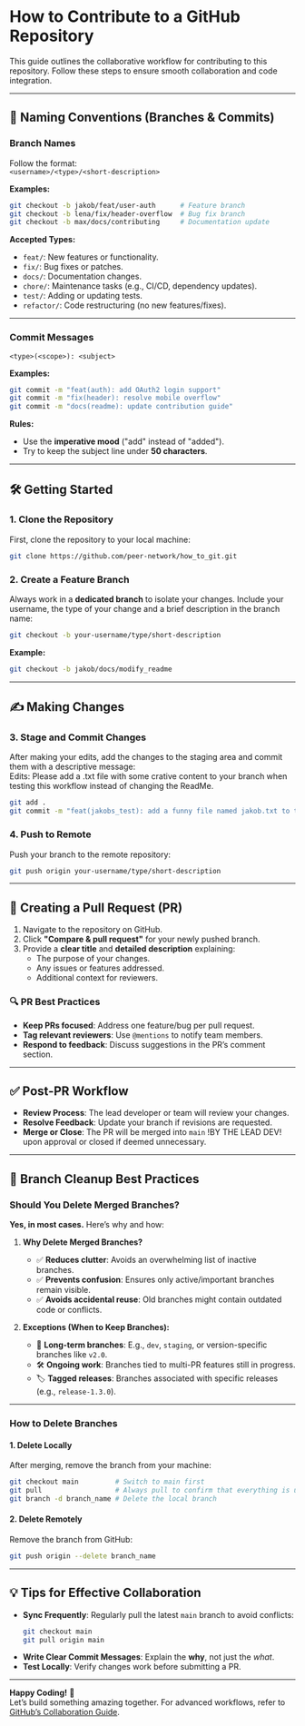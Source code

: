 # How to Contribute to a GitHub Repository  

This guide outlines the collaborative workflow for contributing to this repository. Follow these steps to ensure smooth collaboration and code integration.  

---

## 📛 Naming Conventions (Branches & Commits)  

### **Branch Names**  
Follow the format:  
`<username>/<type>/<short-description>`  

**Examples:**  
```bash  
git checkout -b jakob/feat/user-auth      # Feature branch  
git checkout -b lena/fix/header-overflow  # Bug fix branch  
git checkout -b max/docs/contributing     # Documentation update  
```  

**Accepted Types:**  
- `feat/`: New features or functionality.  
- `fix/`: Bug fixes or patches.  
- `docs/`: Documentation changes.  
- `chore/`: Maintenance tasks (e.g., CI/CD, dependency updates).  
- `test/`: Adding or updating tests.  
- `refactor/`: Code restructuring (no new features/fixes).  

---

### **Commit Messages**  
`<type>(<scope>): <subject>`  

**Examples:**  
```bash  
git commit -m "feat(auth): add OAuth2 login support"  
git commit -m "fix(header): resolve mobile overflow"  
git commit -m "docs(readme): update contribution guide"  
```  

**Rules:**  
- Use the **imperative mood** ("add" instead of "added").  
- Try to keep the subject line under **50 characters**.  

---

## 🛠️ Getting Started  

### 1. Clone the Repository  
First, clone the repository to your local machine:  
```bash  
git clone https://github.com/peer-network/how_to_git.git  
```  

### 2. Create a Feature Branch  
Always work in a **dedicated branch** to isolate your changes. Include your username, the type of your change and a brief description in the branch name:  
```bash  
git checkout -b your-username/type/short-description  
```  
**Example:**  
```bash  
git checkout -b jakob/docs/modify_readme  
```  

---

## ✍️ Making Changes  

### 3. Stage and Commit Changes  
After making your edits, add the changes to the staging area and commit them with a descriptive message:  
Edits: Please add a .txt file with some crative content to your branch when testing this workflow instead of changing the ReadMe.  
```bash  
git add .  
git commit -m "feat(jakobs_test): add a funny file named jakob.txt to the project"  
```  

### 4. Push to Remote  
Push your branch to the remote repository:  
```bash  
git push origin your-username/type/short-description  
```  

---

## 🚀 Creating a Pull Request (PR)  

1. Navigate to the repository on GitHub.  
2. Click **"Compare & pull request"** for your newly pushed branch.  
3. Provide a **clear title** and **detailed description** explaining:  
   - The purpose of your changes.  
   - Any issues or features addressed.  
   - Additional context for reviewers.  

### 🔍 PR Best Practices  
- **Keep PRs focused**: Address one feature/bug per pull request.  
- **Tag relevant reviewers**: Use `@mentions` to notify team members.  
- **Respond to feedback**: Discuss suggestions in the PR’s comment section.  

---

## ✅ Post-PR Workflow  

- **Review Process**: The lead developer or team will review your changes.  
- **Resolve Feedback**: Update your branch if revisions are requested.  
- **Merge or Close**: The PR will be merged into `main` !BY THE LEAD DEV! upon approval or closed if deemed unnecessary.  

---

## 🧹 Branch Cleanup Best Practices  

### **Should You Delete Merged Branches?**  
**Yes, in most cases.** Here’s why and how:  

1. **Why Delete Merged Branches?**  
   - ✅ **Reduces clutter**: Avoids an overwhelming list of inactive branches.  
   - ✅ **Prevents confusion**: Ensures only active/important branches remain visible.  
   - ✅ **Avoids accidental reuse**: Old branches might contain outdated code or conflicts.  

2. **Exceptions (When to Keep Branches):**  
   - 🌿 **Long-term branches**: E.g., `dev`, `staging`, or version-specific branches like `v2.0`.  
   - 🛠️ **Ongoing work**: Branches tied to multi-PR features still in progress.  
   - 🏷️ **Tagged releases**: Branches associated with specific releases (e.g., `release-1.3.0`).  

---

### **How to Delete Branches**  

#### 1. Delete Locally  
After merging, remove the branch from your machine:  
```bash  
git checkout main         # Switch to main first  
git pull                  # Always pull to confirm that everything is up to date (your branch is correctly merged into the main branch).  
git branch -d branch_name # Delete the local branch  
```  

#### 2. Delete Remotely  
Remove the branch from GitHub:  
```bash  
git push origin --delete branch_name  
```  

---

## 💡 Tips for Effective Collaboration  

- **Sync Frequently**: Regularly pull the latest `main` branch to avoid conflicts:  
  ```bash  
  git checkout main  
  git pull origin main  
  ```  
- **Write Clear Commit Messages**: Explain the **why**, not just the *what*.  
- **Test Locally**: Verify changes work before submitting a PR.  

---

**Happy Coding!** 🎉  
Let’s build something amazing together. For advanced workflows, refer to [GitHub’s Collaboration Guide](https://docs.github.com/en/get-started/quickstart/github-flow).  